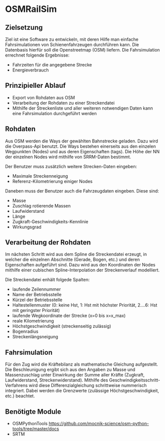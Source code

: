 # OSMRailSim
## Zielsetzung
Ziel ist eine Software zu entwickeln, mit deren Hilfe man einfache Fahrsimulationen von Schienenfahrzeugen durchführen kann. Die Datenbasis hierfür soll die Openstreetmap (OSM) liefern. Die Fahrsimulation errechnet folgende Ergebnisse:
* Fahrzeiten für die angegebene Strecke
* Energieverbrauch

## Prinzipieller Ablauf
* Export von Rohdaten aus OSM
* Verarbeitung der Rohdaten zu einer Streckendatei
* Mithilfe der Streckenliste und aller weiteren notwendigen Daten kann eine Fahrsimulation durchgeführt werden

## Rohdaten
Aus OSM werden die Ways der gewählten Bahnstrecke geladen. Dazu wird die Overpass-Api benutzt. Die Ways bestehen einerseits aus den einzelen Wegpunkten (Nodes) und aus deren Eigenschaften (tags). Die Höhe der NN der einzelnen Nodes wird mithilfe von SRRM-Daten bestimmt. 

Der Benutzer muss zusätzlich weitere Strecken-Daten eingeben:
* Maximale Streckenneigung
* Referenz-Kilometrierung einiger Nodes

Daneben muss der Benutzer auch die Fahrzeugdaten eingeben. Diese sind:
* Masse
* Zuschlag rotierende Massen
* Laufwiderstand
* Länge
* Zugkraft-Geschwindigkeits-Kennlinie
* Wirkungsgrad

## Verarbeitung der Rohdaten
Im nächsten Schritt wird aus dem Spline die Streckendatei erzeugt, in welcher die einzelnen Abschnitte (Gerade, Bogen, etc.) und deren Eigenschaften aufgeführt sind. Dazu wird aus den Koordinaten der Nodes mithilfe einer cubischen Spline-Interpolation der Streckenverlauf modelliert.

Die Streckendatei enhält folgede Spalten:
* laufende Zeilennummer
* Name der Betriebsstelle
* Kürzel der Betriebsstelle
* Haltestellenmuster (0: keine Hst, 1: Hst mit höchster Priorität, 2....6: Hst mit geringster Priorität)
* laufende Wegkoordinate der Strecke (x=0 bis x=x_max)
* reale Kilometrierung
* Höchstgeschwindigkeit (streckenseitig zulässig)
* Bogenradius
* Streckenlängsneigung

## Fahrsimulation
Für den Zug wird die Kräftebilanz als mathematische Gleichung aufgestellt. Die Beschleunigung ergibt sich aus den Angaben zu Masse und Massenzuschlag unter Einwirkung der Summe aller Kräfte (Zugkraft, Laufwiderstand, Streckenwiderstand). Mithilfe des Geschwindigkeitsschritt-Verfahrens wird diese Differenzialgleichung  schrittweise nummerisch integriert. Dabei werden die Grenzwerte (zulässige Höchstgeschwindigkeit, etc.) beachtet.

## Benötigte Module
* OSMPythonTools https://github.com/mocnik-science/osm-python-tools/tree/master/docs
* SRTM

